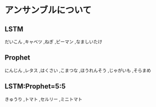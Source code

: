 # アンサンブルについて
## LSTM
だいこん
,キャベツ
,ねぎ
,ピーマン
,なましいたけ

## Prophet
にんじん
,レタス
,はくさい
,こまつな
,ほうれんそう
,じゃがいも
,そらまめ

## LSTM:Prophet=5:5
きゅうり
,トマト
,セルリー
,ミニトマト